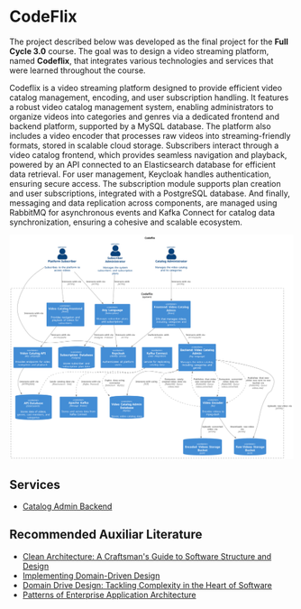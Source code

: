 # CodeFlix 

The project described below was developed as the final project for the **Full Cycle 3.0** course. The goal was to design a video streaming platform, named **Codeflix**, that integrates various technologies and services that were learned throughout the course. 

Codeflix is a video streaming platform designed to provide efficient video catalog management, encoding, and user subscription handling. It features a robust video catalog management system, enabling administrators to organize videos into categories and genres via a dedicated frontend and backend platform, supported by a MySQL database. The platform also includes a video encoder that processes raw videos into streaming-friendly formats, stored in scalable cloud storage. Subscribers interact through a video catalog frontend, which provides seamless navigation and playback, powered by an API connected to an Elasticsearch database for efficient data retrieval. For user management, Keycloak handles authentication, ensuring secure access. The subscription module supports plan creation and user subscriptions, integrated with a PostgreSQL database. And finally, messaging and data replication across components, are managed using RabbitMQ for asynchronous events and Kafka Connect for catalog data synchronization, ensuring a cohesive and scalable ecosystem. 

![CodeFlix architecture](./docs/code-flix.svg)

## Services

- [Catalog Admin Backend](./catalog-admin-backend/README.md)

## Recommended Auxiliar Literature

- [Clean Architecture: A Craftsman's Guide to Software Structure and Design](https://www.amazon.com/Clean-Architecture-Craftsmans-Software-Structure/dp/0134494164)
- [Implementing Domain-Driven Design](https://www.amazon.com/Implementing-Domain-Driven-Design-Vaughn-Vernon/dp/0321834577)
- [Domain Drive Design: Tackling Complexity in the Heart of Software](https://www.amazon.com/Domain-Driven-Design-Tackling-Complexity-Software/dp/0321125215)
- [Patterns of Enterprise Application Architecture](https://www.amazon.com/Patterns-Enterprise-Application-Architecture-Martin/dp/0321127420)
